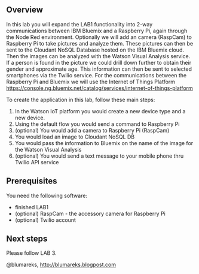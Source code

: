 ## Overview
In this lab you will expand the LAB1 functionality into 2-way communications between IBM Bluemix and a Raspberry Pi, again through the Node Red environment. Optionally we will add an camera (RaspCam) to Raspberry Pi to take pictures and analyze them. These pictures can then be sent to the Cloudant NoSQL Database hosted on the IBM Bluemix cloud. Then the images can be analyzed with the Watson Visual Analysis service.  If a person is found in the picture we could drill down further to obtain their gender and approximate age. This information can then be sent to selected smartphones via the Twilio service.For the communications between the Raspberry Pi and Bluemix we will use the Internet of Things Platform https://console.ng.bluemix.net/catalog/services/internet-of-things-platform

To create the application in this lab, follow these main steps:

1.	In the Watson IoT platform you would create a new device type and a new device.
2.	Using the default flow you would send a command to Raspberry Pi
3.	(optional) You would add a camera to Raspberry Pi (RaspCam)
4.	You would load an image to Cloudant NoSQL DB
5. 	You would pass the information to Bluemix on the name of the image for the Watson Visual Analysis
6. 	(optional) You would send a text message to your mobile phone thru Twilio API service

## Prerequisites 
You need the following software:
-	finished LAB1-	(optional) RaspCam - the accessory camera for Raspberry Pi-	(optional) Twilio account

## Next steps
Please follow LAB 3.

@blumareks, http://blumareks.blogpost.com
